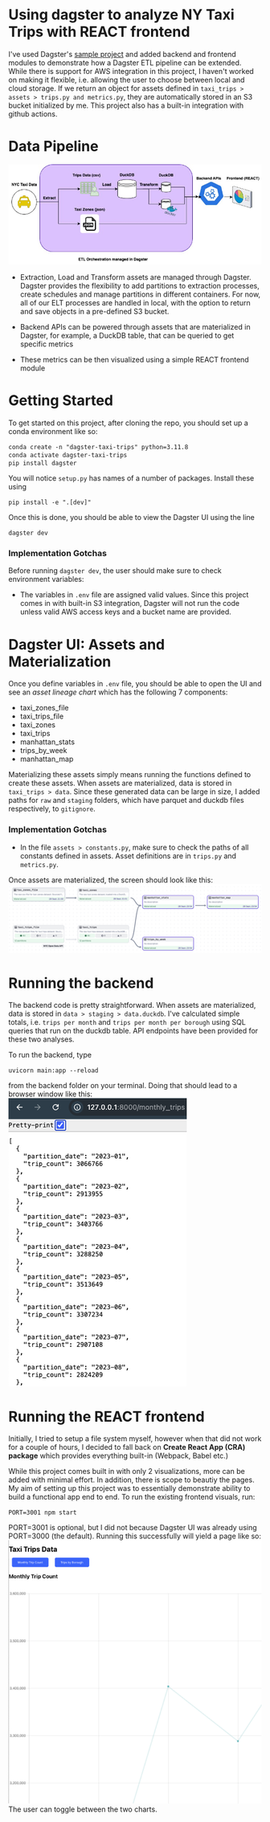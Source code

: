 # Using dagster to analyze NY Taxi Trips with REACT frontend
I've used Dagster's [sample project](https://github.com/dagster-io/project-dagster-university) and added backend and frontend modules to demonstrate how a Dagster ETL pipeline can be extended. 
While there is support for AWS integration in this project, I haven't worked on making it flexible, i.e. allowing the user to choose between local and cloud storage. If we return an object for assets defined in `taxi_trips > assets > trips.py and metrics.py`, they are automatically stored in an S3 bucket initialized by me. 
This project also has a built-in integration with github actions.

# Data Pipeline
![ELT Pipeline](images/ELT_Dagster.jpg)
* Extraction, Load and Transform assets are managed through Dagster. Dagster provides the flexibility to add partitions to extraction processes, create schedules and manage partitions in different containers. For now, all of our ELT processes are handled in local, with the option to return and save objects in a pre-defined S3 bucket. 

* Backend APIs can be powered through assets that are materialized in Dagster, for example, a DuckDB table, that can be queried to get specific metrics

* These metrics can be then visualized using a simple REACT frontend module

# Getting Started 
To get started on this project, after cloning the repo, you should set up a conda environment like so:
```
conda create -n "dagster-taxi-trips" python=3.11.8
conda activate dagster-taxi-trips
pip install dagster 
```
You will notice `setup.py` has names of a number of packages. Install these using
```
pip install -e ".[dev]"
```

Once this is done, you should be able to view the Dagster UI using the line
```
dagster dev
```

### Implementation Gotchas
Before running `dagster dev`, the user should make sure to check environment variables:
* The variables in `.env` file are assigned valid values. Since this project comes in with built-in S3 integration, Dagster will not run the code unless valid AWS access keys and a bucket name are provided. 

# Dagster UI: Assets and Materialization
Once you define variables in `.env` file, you should be able to open the UI and see an _asset lineage chart_ which has the following 7 components:
- taxi_zones_file
- taxi_trips_file
- taxi_zones
- taxi_trips
- manhattan_stats
- trips_by_week
- manhattan_map

Materializing these assets simply means running the functions defined to create these assets. When assets are materialized, data is stored in `taxi_trips > data`. Since these generated data can be large in size, I added paths for `raw` and `staging` folders, which have parquet and duckdb files respectively, to `gitignore`. 

### Implementation Gotchas
* In the file `assets > constants.py`, make sure to check the paths of all constants defined in assets. Asset definitions are in `trips.py` and `metrics.py`. 

Once assets are materialized, the screen should look like this:
![Dagster UI](images/dagster_UI.png)


# Running the backend
The backend code is pretty straightforward. When assets are materialized, data is stored in `data > staging > data.duckdb`. I've calculated simple totals, i.e. `trips per month` and `trips per month per borough` using SQL queries that run on the duckdb table. API endpoints have been provided for these two analyses. 

To run the backend, type
```
uvicorn main:app --reload
```
from the backend folder on your terminal. Doing that should lead to a browser window like this:
![Backend](images/backend.png)

# Running the REACT frontend
Initially, I tried to setup a file system myself, however when that did not work for a couple of hours, I decided to fall back on **Create React App (CRA) package** which provides everything built-in (Webpack, Babel etc.)

While this project comes built in with only 2 visualizations, more can be added with minimal effort. In addition, there is scope to beautiy the pages. My aim of setting up this project was to essentially demonstrate ability to build a functional app end to end. To run the existing frontend visuals, run:
```
PORT=3001 npm start
```
PORT=3001 is optional, but I did not because Dagster UI was already using PORT=3000 (the default). Running this successfully will yield a page like so:
![Frontend](images/frontend.png)
The user can toggle between the two charts. 
